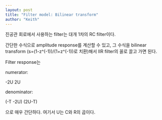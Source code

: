 ```yaml
---
layout: post
title: "Filter model: Bilinear transform"
author: "Keith"
---
```



진공관 회로에서 사용하는 filter는 대개 1차의 RC filter이다. 




간단한 수식으로 amplitude response를 계산할 수 있고, 그 수식을 bilinear transform (s=(1-z^(-1))/(1+z^(-1))로 치환)해서 IIR filter의 꼴로 끌고 가면 된다. 




Filter response는 




numerator:




-2U 2U




denominator:




(-T -2U) (2U-T)




으로 매우 간단하다. 여기서 U는 C와 R의 곱이다.











